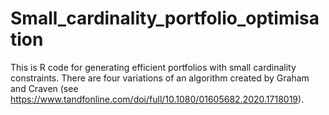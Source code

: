 # Small_cardinality_portfolio_optimisation
This is R code for generating efficient portfolios with small cardinality constraints. There are four variations of an algorithm created by Graham and Craven (see https://www.tandfonline.com/doi/full/10.1080/01605682.2020.1718019).
